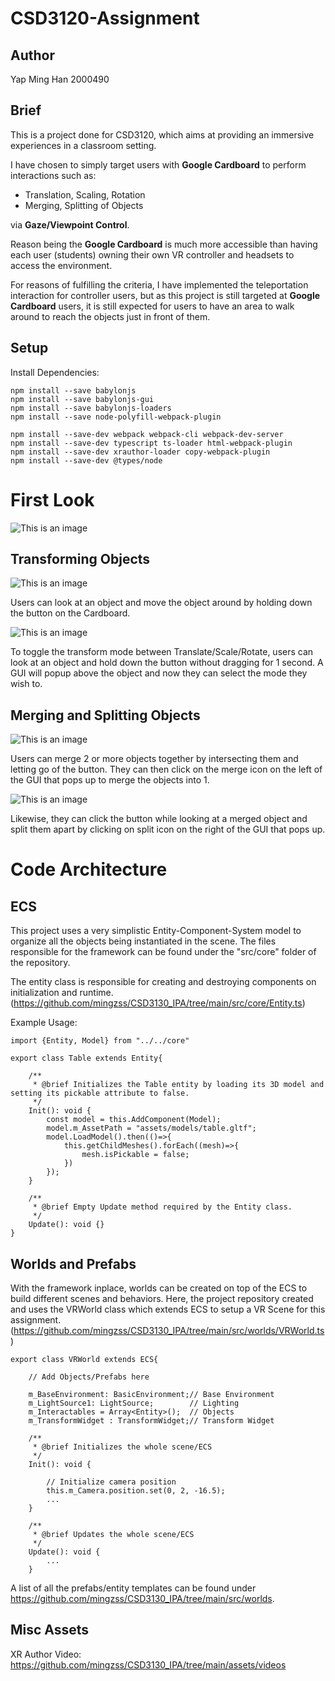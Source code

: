 # CSD3120-Assignment
 
## Author
Yap Ming Han
2000490

## Brief
This is a project done for CSD3120, which aims at providing an immersive experiences in a classroom setting.

I have chosen to simply target users with **Google Cardboard** to perform interactions such as:
 - Translation, Scaling, Rotation
 - Merging, Splitting of Objects

via **Gaze/Viewpoint Control**.

Reason being the **Google Cardboard** is much more accessible than having each user (students) owning their own VR controller and headsets to access the environment.

For reasons of fulfilling the criteria, I have implemented the teleportation interaction for controller users, but as this project is still targeted at **Google Cardboard** users, it is still expected for users to have an area to walk around to reach the objects just in front of them.

## Setup
Install Dependencies:
```
npm install --save babylonjs
npm install --save babylonjs-gui
npm install --save babylonjs-loaders
npm install --save node-polyfill-webpack-plugin

npm install --save-dev webpack webpack-cli webpack-dev-server
npm install --save-dev typescript ts-loader html-webpack-plugin
npm install --save-dev xrauthor-loader copy-webpack-plugin
npm install --save-dev @types/node
```

# First Look

![This is an image](public/assets/textures/preview.png)

## Transforming Objects

![This is an image](public/assets/textures/example1.png)

Users can look at an object and move the object around by holding down the button on the Cardboard.

![This is an image](public/assets/textures/example2.png)

To toggle the transform mode between Translate/Scale/Rotate, users can look at an object and hold down the button without dragging for 1 second. A GUI will popup above the object and now they can select the mode they wish to.


## Merging and Splitting Objects

![This is an image](public/assets/textures/example3.png)

Users can merge 2 or more objects together by intersecting them and letting go of the button. They can then click on the merge icon on the left of the GUI that pops up to merge the objects into 1.


![This is an image](public/assets/textures/example4.png)

Likewise, they can click the button while looking at a merged object and split them apart by clicking on split icon on the right of the GUI that pops up.

# Code Architecture
## ECS
This project uses a very simplistic Entity-Component-System model to organize all the objects being instantiated in the scene. The files responsible for the framework can be found under the "src/core" folder of the repository.

The entity class is responsible for creating and destroying components on initialization and runtime.
(https://github.com/mingzss/CSD3130_IPA/tree/main/src/core/Entity.ts)

Example Usage:
```
import {Entity, Model} from "../../core"

export class Table extends Entity{

    /**
     * @brief Initializes the Table entity by loading its 3D model and setting its pickable attribute to false.
     */
    Init(): void {
        const model = this.AddComponent(Model);
        model.m_AssetPath = "assets/models/table.gltf";
        model.LoadModel().then(()=>{
            this.getChildMeshes().forEach((mesh)=>{
                mesh.isPickable = false;
            })
        });
    }

    /**
     * @brief Empty Update method required by the Entity class.
     */
    Update(): void {}
}
```

## Worlds and Prefabs
With the framework inplace, worlds can be created on top of the ECS to build different scenes and behaviors. Here, the project repository created and uses the VRWorld class which extends ECS to setup a VR Scene for this assignment.
(https://github.com/mingzss/CSD3130_IPA/tree/main/src/worlds/VRWorld.ts)

```
export class VRWorld extends ECS{

    // Add Objects/Prefabs here

    m_BaseEnvironment: BasicEnvironment;// Base Environment
    m_LightSource1: LightSource;        // Lighting
    m_Interactables = Array<Entity>();  // Objects
    m_TransformWidget : TransformWidget;// Transform Widget
    
    /**
     * @brief Initializes the whole scene/ECS
     */
    Init(): void {

        // Initialize camera position
        this.m_Camera.position.set(0, 2, -16.5);
        ...
    }

    /**
     * @brief Updates the whole scene/ECS
     */
    Update(): void {
        ...
    }

```

A list of all the prefabs/entity templates can be found under 
https://github.com/mingzss/CSD3130_IPA/tree/main/src/worlds.

## Misc Assets
XR Author Video:
https://github.com/mingzss/CSD3130_IPA/tree/main/assets/videos

